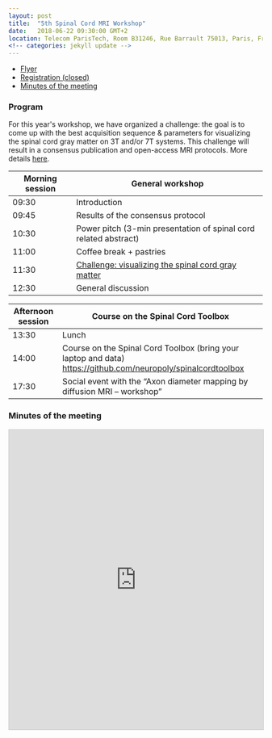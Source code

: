 ```yaml
---
layout: post
title:  "5th Spinal Cord MRI Workshop"
date:   2018-06-22 09:30:00 GMT+2
location: Telecom ParisTech, Room B31246, Rue Barrault 75013, Paris, France
<!-- categories: jekyll update -->
---
```

- [Flyer](https://www.dropbox.com/s/o7iiup3x80pwpob/spinalcordmriworkshop2018.pdf?dl=0)
- [Registration (closed)](https://goo.gl/p277Rh)
- [Minutes of the meeting](#minutes-of-the-meeting)

### Program

For this year's workshop, we have organized a challenge: the goal is to come up with the best acquisition sequence & parameters for visualizing the spinal cord gray matter on 3T and/or 7T systems. This challenge will result in a consensus publication and open-access MRI protocols. More details [here](https://goo.gl/4YZTJd).

|Morning session | General workshop |
|---|---|
| 09:30 | Introduction |
| 09:45 | Results of the consensus protocol |
| 10:30 | Power pitch (3-min presentation of spinal cord related abstract) |
| 11:00 | Coffee break + pastries |
| 11:30 | [Challenge: visualizing the spinal cord gray matter](https://goo.gl/4YZTJd) |
| 12:30 | General discussion |

| Afternoon session | Course on the Spinal Cord Toolbox |
|---|---|
| 13:30 | Lunch |
| 14:00 | Course on the Spinal Cord Toolbox (bring your laptop and data) https://github.com/neuropoly/spinalcordtoolbox |
| 17:30 | Social event with the “Axon diameter mapping by diffusion MRI – workshop” |

### Minutes of the meeting
<iframe src="https://www.slideshare.net/slideshow/embed_code/key/DkUGjvk34tGohV" width="800" height="594" frameborder="0" marginwidth="0" marginheight="0" scrolling="no" style="border:1px solid #CCC; border-width:1px; margin-bottom:5px; max-width: 100%;" allowfullscreen> </iframe>
